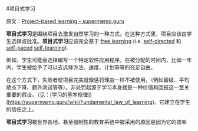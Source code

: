 #项目式学习

原文：[Project-based learning - supermemo.guru](https://supermemo.guru/wiki/Project-based_learning)

**项目式学习**是围绕项目去激发自然学习的一种方式。在这种方式里，项目应该由学生选择或批准。**项目式学习**应该完全基于 [free learning](https://supermemo.guru/wiki/Free_learning) (i.e. [self-directed](https://supermemo.guru/wiki/Self-directed) 和 [self-paced](https://supermemo.guru/wiki/Self-paced) [self-learning](https://supermemo.guru/wiki/Self-learning)).

例如，学生可能会选择编写一个特定软件应用程序。在被分配的时间内，比如一年内，学生被给予了可以去选择方法、速度、计划等等的充足自由。

在这个方式下，失败者使项目完美就像惩罚理由一样不被使用。（例如留级、平均绩点下降、额外测试等等）。非处罚起源于学习本身就是一种价值和回报这一至关重要的假设。（见：[学习的基本规律]) (https://supermemo.guru/wiki/Fundamental_law_of_learning)。它建立在学生的信任之上。

**项目式学习**被世界各地、甚至强制性的教育系统中被采用的原因是因为它的效率